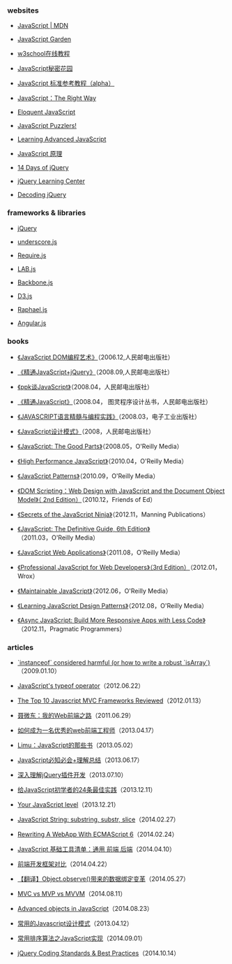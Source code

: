 ### websites

- [JavaScript | MDN](https://developer.mozilla.org/en-US/docs/Web/JavaScript)

- [JavaScript Garden](http://bonsaiden.github.io/JavaScript-Garden/)

- [w3school在线教程](http://www.w3school.com.cn/)

- [JavaScript秘密花园](http://bonsaiden.github.io/JavaScript-Garden/zh/)

- [JavaScript 标准参考教程（alpha）](http://javascript.ruanyifeng.com/)

- [JavaScript：The Right Way](http://jstherightway.org/)

- [Eloquent JavaScript](http://eloquentjavascript.net/)

- [JavaScript Puzzlers!](http://javascript-puzzlers.herokuapp.com/)
    
- [Learning Advanced JavaScript](http://ejohn.org/apps/learn/)

- [JavaScript 原理](http://typeof.net/s/jsmech/)

- [14 Days of jQuery](http://jquery14.com/)

- [jQuery Learning Center](http://learn.jquery.com/)

- [Decoding jQuery](http://www.blog.highub.com/decoding-jquery/)

### frameworks & libraries

- [jQuery](http://jquery.com/)

- [underscore.js](http://underscorejs.org/)

- [Require.js](http://www.requirejs.org/)

- [LAB.js](http://labjs.com/)

- [Backbone.js](http://backbonejs.org/)

- [D3.js](http://d3js.org/)

- [Raphael.js](http://raphaeljs.com/)

- [Angular.js](https://angularjs.org/)

### books

- [《JavaScript DOM编程艺术》](http://book.douban.com/subject/1921890/)（2006.12,人民邮电出版社）

- [《精通JavaScript+jQuery》](http://book.douban.com/subject/3191962/)（2008.09,人民邮电出版社）

- [《ppk谈JavaScript》](http://book.douban.com/subject/3022779/)（2008.04，人民邮电出版社）

- [《精通JavaScript》](http://book.douban.com/subject/3007076/)（2008.04， 图灵程序设计丛书，人民邮电出版社）

- [《JAVASCRIPT语言精髓与编程实践》](http://book.douban.com/subject/3012828/)（2008.03，电子工业出版社）

- [《JavaScript设计模式》](http://book.douban.com/subject/3329540/)（2008，人民邮电出版社）

- [《JavaScript: The Good Parts》](http://book.douban.com/subject/2994925/)（2008.05，O'Reilly Media）

- [《High Performance JavaScript》](http://book.douban.com/subject/4183808/)（2010.04，O'Reilly Media）

- [《JavaScript Patterns》](http://book.douban.com/subject/5252901/)（2010.09，O'Reilly Media）

- [《DOM Scripting：Web Design with JavaScript and the Document Object Model》（ 2nd Edition）](http://book.douban.com/subject/5436113/)（2010.12，Friends of Ed）

- [《Secrets of the JavaScript Ninja》](http://book.douban.com/subject/3176860/)（2012.11，Manning Publications）

- [《JavaScript: The Definitive Guide, 6th Edition》](http://book.douban.com/subject/5303032/)（2011.03，O'Reilly Media）

- [《JavaScript Web Applications》](http://book.douban.com/subject/6805476/)（2011.08，O'Reilly Media）

- [《Professional JavaScript for Web Developers》（3rd Edition）](http://book.douban.com/subject/7157249/)（2012.01，Wrox）

- [《Maintainable JavaScript》](http://book.douban.com/subject/10547007/)（2012.06，O'Reilly Media）

- [《Learning JavaScript Design Patterns》](http://book.douban.com/subject/10750116/)（2012.08，O'Reilly Media）

- [《Async JavaScript: Build More Responsive Apps with Less Code》](http://book.douban.com/subject/21357366/)（2012.11，Pragmatic Programmers）

### articles

- [\`instanceof\` considered harmful (or how to write a robust \`isArray\`)](http://perfectionkills.com/instanceof-considered-harmful-or-how-to-write-a-robust-isarray/)（2009.01.10）

- [JavaScript's typeof operator](http://blog.alexanderdickson.com/javascript-typeof)（2012.06.22）

- [The Top 10 Javascript MVC Frameworks Reviewed](http://codebrief.com/2012/01/the-top-10-javascript-mvc-frameworks-reviewed/)（2012.01.13）

- [聂微东：我的Web前端之路](http://blog.jobbole.com/990/)（2011.06.29）

- [如何成为一名优秀的web前端工程师](http://blog.jobbole.com/30760/)（2013.04.17）

- [Limu：JavaScript的那些书](http://blog.jobbole.com/8087/)（2013.05.02）

- [JavaScript必知必会+理解总结](http://blog.jobbole.com/39571/)（2013.06.17）

- [深入理解jQuery插件开发](http://blog.jobbole.com/30550/)（2013.07.10）

- [给JavaScript初学者的24条最佳实践](http://blog.jobbole.com/53199/)（2013.12.11）

- [Your JavaScript level](http://stepansuvorov.com/blog/2013/12/your-javascript-level/)（2013.12.21）

- [JavaScript String: substring, substr, slice](http://ariya.ofilabs.com/2014/02/javascript-string-substring-substr-slice.html)（2014.02.27）

- [Rewriting A WebApp With ECMAScript 6](http://blog.tastejs.com/rewriting-a-webapp-with-ecmascript-6)（2014.02.24）

- [JavaScript 基础工具清单：通用 前端 后端](http://developer.51cto.com/art/201404/435190.htm)（2014.04.10）

- [前端开发框架对比](http://www.ibm.com/developerworks/cn/web/1404_wangfx_jsframeworks/)（2014.04.22）

- [【翻译】Object.observe()带来的数据绑定变革](http://mweb.baidu.com/p/object-observe%E5%B8%A6%E6%9D%A5%E7%9A%84%E6%95%B0%E6%8D%AE%E7%BB%91%E5%AE%9A%E5%8F%98%E9%9D%A9.html)（2014.05.27）

- [MVC vs MVP vs MVVM](http://jser.it/blog/2014/08/11/mvc-vs-mvp-vs-mvvm/)（2014.08.11）

- [Advanced objects in JavaScript](http://bjorn.tipling.com/advanced-objects-in-javascript)（2014.08.23）

- [常用的Javascript设计模式](http://blog.jobbole.com/29454/)（2013.04.12）

- [常用排序算法之JavaScript实现](http://blog.jobbole.com/76339/)（2014.09.01）

- [jQuery Coding Standards & Best Practices](http://lab.abhinayrathore.com/jquery-standards/)（2014.10.14）